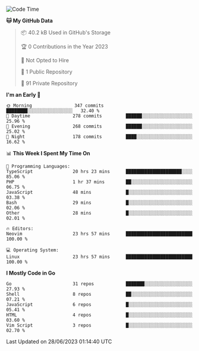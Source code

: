 
<!--START_SECTION:waka-->
![Code Time](http://img.shields.io/badge/Code%20Time-3%2C721%20hrs%2015%20mins-blue)

**🐱 My GitHub Data** 

> 📦 40.2 kB Used in GitHub's Storage 
 > 
> 🏆 0 Contributions in the Year 2023
 > 
> 🚫 Not Opted to Hire
 > 
> 📜 1 Public Repository 
 > 
> 🔑 91 Private Repository 
 > 
**I'm an Early 🐤** 

```text
🌞 Morning                347 commits         ████████░░░░░░░░░░░░░░░░░   32.40 % 
🌆 Daytime                278 commits         ██████░░░░░░░░░░░░░░░░░░░   25.96 % 
🌃 Evening                268 commits         ██████░░░░░░░░░░░░░░░░░░░   25.02 % 
🌙 Night                  178 commits         ████░░░░░░░░░░░░░░░░░░░░░   16.62 % 
```


📊 **This Week I Spent My Time On** 

```text
💬 Programming Languages: 
TypeScript               20 hrs 23 mins      █████████████████████░░░░   85.06 % 
PHP                      1 hr 37 mins        ██░░░░░░░░░░░░░░░░░░░░░░░   06.75 % 
JavaScript               48 mins             █░░░░░░░░░░░░░░░░░░░░░░░░   03.38 % 
Bash                     29 mins             █░░░░░░░░░░░░░░░░░░░░░░░░   02.06 % 
Other                    28 mins             █░░░░░░░░░░░░░░░░░░░░░░░░   02.01 % 

🔥 Editors: 
Neovim                   23 hrs 57 mins      █████████████████████████   100.00 % 

💻 Operating System: 
Linux                    23 hrs 57 mins      █████████████████████████   100.00 % 
```

**I Mostly Code in Go** 

```text
Go                       31 repos            ███████░░░░░░░░░░░░░░░░░░   27.93 % 
Shell                    8 repos             ██░░░░░░░░░░░░░░░░░░░░░░░   07.21 % 
JavaScript               6 repos             █░░░░░░░░░░░░░░░░░░░░░░░░   05.41 % 
HTML                     4 repos             █░░░░░░░░░░░░░░░░░░░░░░░░   03.60 % 
Vim Script               3 repos             █░░░░░░░░░░░░░░░░░░░░░░░░   02.70 % 
```




 Last Updated on 28/06/2023 01:14:40 UTC
<!--END_SECTION:waka-->
